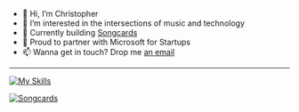 - 👋 Hi, I’m Christopher
- 👀 I’m interested in the intersections of music and technology
- 🌱 Currently building [Songcards](http://beta.songcards.io/)
- 🚀 Proud to partner with Microsoft for Startups
- 📫 Wanna get in touch? Drop me [an email](mailto:chris@unlockyoursound.com)
___

[![My Skills](https://skillicons.dev/icons?i=py,react,vscode,css,aws,cloudflare,django,github,js,html,postman,wordpress,git,heroku,nextjs)](https://skillicons.dev)

[![Songcards](https://beta.songcards.io/sc_purple_black.png)](https://beta.songcards.io/)

<!---
carvalhochris/carvalhochris is a ✨ special ✨ repository because its `README.md` (this file) appears on your GitHub profile.
You can click the Preview link to take a look at your changes.
--->
